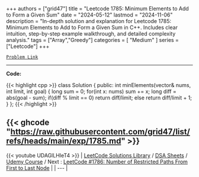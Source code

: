 
+++
authors = ["grid47"]
title = "Leetcode 1785: Minimum Elements to Add to Form a Given Sum"
date = "2024-05-12"
lastmod = "2024-11-06"
description = "In-depth solution and explanation for Leetcode 1785: Minimum Elements to Add to Form a Given Sum in C++. Includes clear intuition, step-by-step example walkthrough, and detailed complexity analysis."
tags = ["Array","Greedy"]
categories = [
    "Medium"
]
series = ["Leetcode"]
+++



[`Problem Link`](https://leetcode.com/problems/minimum-elements-to-add-to-form-a-given-sum/description/)

---
**Code:**

{{< highlight cpp >}}
class Solution {
public:
    int minElements(vector<int>& nums, int limit, int goal) {
        long sum = 0;
        for(int x: nums)
            sum += x;
        long diff = abs(goal - sum);
        if(diff % limit == 0) return diff/limit;
        else return diff/limit + 1;
    }
};
{{< /highlight >}}

{{< ghcode "https://raw.githubusercontent.com/grid47/list/refs/heads/main/exp/1785.md" >}}
---
{{< youtube UDAGlLHIeT4 >}}
| [LeetCode Solutions Library](https://grid47.xyz/leetcode/) / [DSA Sheets](https://grid47.xyz/sheets/) / [Udemy Course](https://grid47.xyz/courses/) / Next : [LeetCode #1786: Number of Restricted Paths From First to Last Node](https://grid47.xyz/posts/leetcode-1786-number-of-restricted-paths-from-first-to-last-node-solution/) |
| --- |
